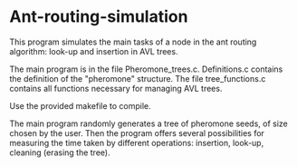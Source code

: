 # Ant-routing-simulation

This program simulates the main tasks of a node in the ant routing algorithm: look-up and insertion in AVL trees.

The main program is in the file Pheromone_trees.c. Definitions.c contains the definition of the "pheromone" structure.
The file tree_functions.c contains all functions necessary for managing AVL trees.

Use the provided makefile to compile.

The main program randomly generates a tree of pheromone seeds, of size chosen by the user. Then the program offers several possibilities for measuring
the time taken by different operations: insertion, look-up, cleaning (erasing the tree).
